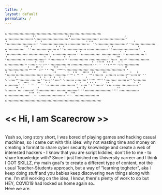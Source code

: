```yaml
---
title: /
layout: default
permalink: /
---
```

,,,,,,,,,,,,,,,,,,,,,,,,,,,,,,,,,,,,,,,,,,,,,,,,,,,,,,,,,,,,,,,,,,,,,,,,,,,,,,,
,,,,,,,,,,,,,,,,,,,,,,,'.',,,,,,,,,,,,,,,,,,,,,,,,,,,'.',,,,,,,,,,,,,,,,,,,,,,,
,,,,,,,,,,,,,,,,,,,,,'.  .',,,,,,,,,,,,,,,,,,,,,,,','.  .',,,,,,,,,,,,,,,,,,,,,
,,,,,,,,,,,,,,,',,'''.    .,,,,,,,,,,,,,,,,,,,,,,,,,.    ..,,',,,,,,,,,,,,,,,,,
,,,,,,,,,,,,,,,,'''.      .',,,,,,,,,,,,,,,,,,,,',,'.      .',,,,,,,,,,,,,,,,,,
,,,,,,,,,,,,,,,,,'.        .',,,,,,,,,,,,,,,,,,,,,'.        .',,,,,,,,,,,,,,,,,
,,,,,,,,,,,,,,,,'.          .',,,,,,,,,,,,,,,,,,,'.          .',,,,,,,,,,,,,,,,
,,,,,,,,,,,,,,,'.            ..',,,,,,,,,,,,,,,'..            .',,,,,,,,,,,,,,,
,,,,,,,,,,,,,,,'.              ..',,,,,,,,,,,'..              .',,,,,,,,,,,,,,,
,,,,,,,,,,,,,,,'.                .,,,,''',,,,..               .,,,,,,,,,,,,,,,,
,,,,,,,,,,,,,,,,..             ..,,,,'...','',..             ..,,,,,,,,,,,,,,,,
,,,,,,,,,,,,,,,,,'.          ..''.'''.   .','..'...         .',,',,,,,,,,,,,,,,
,,,,,,,,,,,,,,,,,,,'......''',,'.  .       .  ..,,'''......',,,,,,,,,,,,,,,,,,,
,,,,,,,,,,,,,,,,,,,,,,,,,,,,,''.               .',,,,,,,',,,,,,,,,,,,,,,,,,,,,,
,,,,,,,,'',,,,,,,,,,'....',''..                 ..'''''...',',,,,,,,''',,,,,,,,
,,,,,,,,...',,,,,',,.     .                         .     .,,',,,,,'...,,,,,,,,
,,,,,,,,'.  .',,,,'.                                       .',,,,'.  .',,,,,,,,
,,,,,,,,,'.   .....                                         .....   .',,,,,,,,,
,,,,,,,',,..                                                        .,,,,,,,,,,
,,,,,,,,,,,'.                ..''''.  ...  .''''..                .',,',,,,,,,,
,,,,,,,,,,,,'..             .',,,,,'..','..',,,,,,.              .',',,,',,,,,,
,,,,,,,,,,',,,'..          .,,,,,,,,'',,,'',,,,,,,,.          ..',,,,,,,,,,,,,,
,,,,,,,,,,,,,,,,,'...      .',,,,,,,,,,,,,,,,,,,,,,.      ...'',,,,,,,,,,,,,,,,
,,,,,,,,,,,,,,,,,,,,''''...'',,,,,,,,,,,,,,,,,,,,,''....''',,,,,,,,,,,,,,,,,,,,
,,,,,,,,,,,,,,,,,,,,,,,,,,,,,,,,,,,,,,,,,,,,,,,,,,,,,,,,,,,,,,,,,,,,,,,,,,,,,,,
<br>
# << Hi, I am Scarecrow >>
<br>
Yeah so, long story short, I was bored of playing games and hacking casual machines, so I came out with this idea: why not wasting time and money on creating a format to share cyber security knowledge and create a web of interested hackers - I know that you are script kiddies, don't lie to me - to share knowledge with?
Since I just finished my University carreer and I think I GOT SKILLZ, my main goal's to create a different type of content, not the usual Teacher-Students approach, but a way of "learning togheter", aka I keep doing stuff and you babies keep discovering new things along with me. I'm still working on the idea, I know, there's plenty of work to do but HEY, COVID19 had locked us home again so..
<br>
Here we are.

